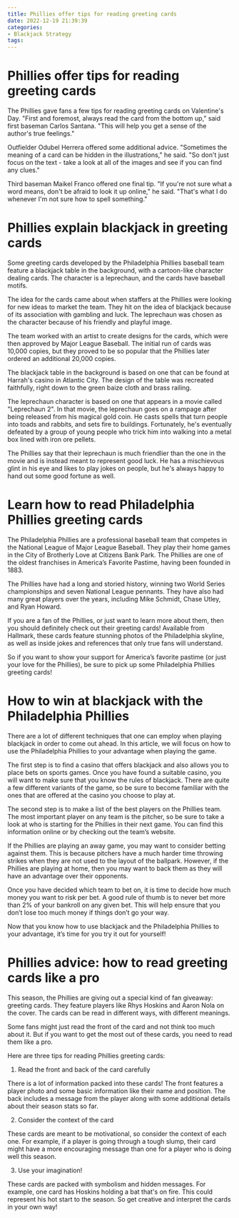 ```yaml
---
title: Phillies offer tips for reading greeting cards
date: 2022-12-19 21:39:39
categories:
- Blackjack Strategy
tags:
---
```



#  Phillies offer tips for reading greeting cards

The Phillies gave fans a few tips for reading greeting cards on Valentine's Day. "First and foremost, always read the card from the bottom up," said first baseman Carlos Santana. "This will help you get a sense of the author's true feelings."

Outfielder Odubel Herrera offered some additional advice. "Sometimes the meaning of a card can be hidden in the illustrations," he said. "So don't just focus on the text - take a look at all of the images and see if you can find any clues."

Third baseman Maikel Franco offered one final tip. "If you're not sure what a word means, don't be afraid to look it up online," he said. "That's what I do whenever I'm not sure how to spell something."

#  Phillies explain blackjack in greeting cards

Some greeting cards developed by the Philadelphia Phillies baseball team feature a blackjack table in the background, with a cartoon-like character dealing cards. The character is a leprechaun, and the cards have baseball motifs.

The idea for the cards came about when staffers at the Phillies were looking for new ideas to market the team. They hit on the idea of blackjack because of its association with gambling and luck. The leprechaun was chosen as the character because of his friendly and playful image.

The team worked with an artist to create designs for the cards, which were then approved by Major League Baseball. The initial run of cards was 10,000 copies, but they proved to be so popular that the Phillies later ordered an additional 20,000 copies.

The blackjack table in the background is based on one that can be found at Harrah's casino in Atlantic City. The design of the table was recreated faithfully, right down to the green baize cloth and brass railing.

The leprechaun character is based on one that appears in a movie called "Leprechaun 2". In that movie, the leprechaun goes on a rampage after being released from his magical gold coin. He casts spells that turn people into toads and rabbits, and sets fire to buildings. Fortunately, he's eventually defeated by a group of young people who trick him into walking into a metal box lined with iron ore pellets.

The Phillies say that their leprechaun is much friendlier than the one in the movie and is instead meant to represent good luck. He has a mischievous glint in his eye and likes to play jokes on people, but he's always happy to hand out some good fortune as well.

#  Learn how to read Philadelphia Phillies greeting cards

The Philadelphia Phillies are a professional baseball team that competes in the National League of Major League Baseball. They play their home games in the City of Brotherly Love at Citizens Bank Park. The Phillies are one of the oldest franchises in America’s Favorite Pastime, having been founded in 1883.

The Phillies have had a long and storied history, winning two World Series championships and seven National League pennants. They have also had many great players over the years, including Mike Schmidt, Chase Utley, and Ryan Howard.

If you are a fan of the Phillies, or just want to learn more about them, then you should definitely check out their greeting cards! Available from Hallmark, these cards feature stunning photos of the Philadelphia skyline, as well as inside jokes and references that only true fans will understand.

So if you want to show your support for America’s favorite pastime (or just your love for the Phillies), be sure to pick up some Philadelphia Phillies greeting cards!

#  How to win at blackjack with the Philadelphia Phillies

There are a lot of different techniques that one can employ when playing blackjack in order to come out ahead. In this article, we will focus on how to use the Philadelphia Phillies to your advantage when playing the game.

The first step is to find a casino that offers blackjack and also allows you to place bets on sports games. Once you have found a suitable casino, you will want to make sure that you know the rules of blackjack. There are quite a few different variants of the game, so be sure to become familiar with the ones that are offered at the casino you choose to play at.

The second step is to make a list of the best players on the Phillies team. The most important player on any team is the pitcher, so be sure to take a look at who is starting for the Phillies in their next game. You can find this information online or by checking out the team’s website.

If the Phillies are playing an away game, you may want to consider betting against them. This is because pitchers have a much harder time throwing strikes when they are not used to the layout of the ballpark. However, if the Phillies are playing at home, then you may want to back them as they will have an advantage over their opponents.

Once you have decided which team to bet on, it is time to decide how much money you want to risk per bet. A good rule of thumb is to never bet more than 2% of your bankroll on any given bet. This will help ensure that you don’t lose too much money if things don’t go your way.

Now that you know how to use blackjack and the Philadelphia Phillies to your advantage, it’s time for you try it out for yourself!

#  Phillies advice: how to read greeting cards like a pro

This season, the Phillies are giving out a special kind of fan giveaway: greeting cards. They feature players like Rhys Hoskins and Aaron Nola on the cover. The cards can be read in different ways, with different meanings.

Some fans might just read the front of the card and not think too much about it. But if you want to get the most out of these cards, you need to read them like a pro.

Here are three tips for reading Phillies greeting cards:

1. Read the front and back of the card carefully

There is a lot of information packed into these cards! The front features a player photo and some basic information like their name and position. The back includes a message from the player along with some additional details about their season stats so far.

2. Consider the context of the card

These cards are meant to be motivational, so consider the context of each one. For example, if a player is going through a tough slump, their card might have a more encouraging message than one for a player who is doing well this season.

3. Use your imagination!

These cards are packed with symbolism and hidden messages. For example, one card has Hoskins holding a bat that's on fire. This could represent his hot start to the season. So get creative and interpret the cards in your own way!